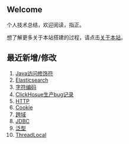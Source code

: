 ## Welcome

个人技术总结，欢迎阅读，指正。

想了解更多关于本站搭建的过程，请点击[关于本站](_docs/AboutMe.md)。

## 最近新增/修改
1. [Java访问修饰符](JavaSE/access_modifiers.md)
2. [Elasticsearch](Database/Elasticsearch/elasticsearch.md)
3. [字符编码](ComputerBasic/character_set.md)
4. [ClickHosue生产bug记录](Database/ClickHouse/clickhosue_prod_bug_record.md)
5. [HTTP](JavaWeb/http.md)
6. [Cookie](JavaWeb/cookie.md)
7. [跨域](JavaWeb/cross-domain.md)
8. [JDBC](JavaSE/jdbc.md)
9. [泛型](JavaSE/generics.md)
10. [ThreadLocal](JavaSE/threadlocal.md)

